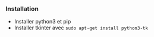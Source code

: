 ### Installation
- Installer python3 et pip
- Installer tkinter avec `` sudo apt-get install python3-tk ``